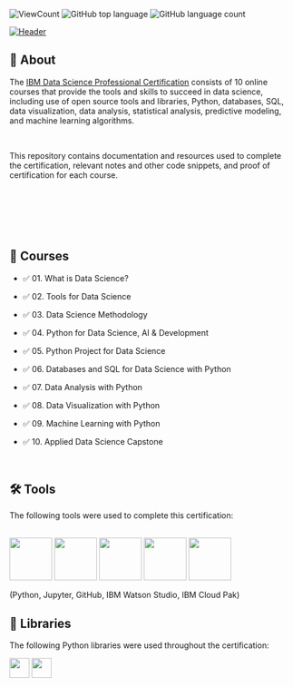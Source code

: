 ![ViewCount](https://views.whatilearened.today/views/github/Moahmed01/IBM-Data-Science-Professional-Certification.svg?cache=remove)
![GitHub top language](https://img.shields.io/github/languages/top/Moahmed01/IBM-Data-Science-Professional-Certificate?style=flat)
![GitHub language count](https://img.shields.io/github/languages/count/Moahmed01/IBM-Data-Science-Professional-Certificate?style=flat)

[![Header](https://user-images.githubusercontent.com/84391594/152703941-8c1b3e93-7358-4274-8c7d-b152d3132814.png)](https://www.coursera.org/professional-certificates/ibm-data-science)

## 📄 About

The <a href="https://www.coursera.org/professional-certificates/ibm-data-science">IBM Data Science Professional Certification</a> consists of 10 online courses that provide the tools and skills to succeed in data science, including use of open source tools and libraries, Python, databases, SQL, data visualization, data analysis, statistical analysis, predictive modeling, and machine learning algorithms. 

​

This repository contains documentation and resources used to complete the certification, relevant notes and other code snippets, and proof of certification for each course.

​

​

​

## 📑 Courses

- :white_check_mark: 01. What is Data Science?

- :white_check_mark: 02. Tools for Data Science

- :white_check_mark: 03. Data Science Methodology

- :white_check_mark: 04. Python for Data Science, AI & Development

- :white_check_mark: 05. Python Project for Data Science

- :white_check_mark: 06. Databases and SQL for Data Science with Python

- :white_check_mark: 07. Data Analysis with Python

- :white_check_mark: 08. Data Visualization with Python

- :white_check_mark: 09. Machine Learning with Python

- :white_check_mark: 10. Applied Data Science Capstone

​

## 🛠️ Tools

The following tools were used to complete this certification: <br> <br>

  <img src="https://user-images.githubusercontent.com/84391594/152705364-f16bb223-41aa-4510-8113-51171dfe9953.png" height="75"> <img src="https://user-images.githubusercontent.com/84391594/152705271-083f8784-b3c9-4065-9733-ea3fa8ad5a7a.png" height="75"> <img src="https://user-images.githubusercontent.com/84391594/152705273-adffe1bf-b509-44d0-b3ac-671cce5071df.svg" height="75"> <img src="https://user-images.githubusercontent.com/84391594/152705324-68f777a0-3875-4b65-ae96-646643284541.png" height="75"> <img src="https://user-images.githubusercontent.com/84391594/152705298-bb170d32-3dd0-4ad4-8221-8b7b029116b4.png" height="75">

</p>

(Python, Jupyter, GitHub, IBM Watson Studio, IBM Cloud Pak)



## 📖 Libraries

The following Python libraries were used throughout the certification: <br> 

<p align="left">

  <img  src="https://user-images.githubusercontent.com/84391594/152706127-ce41990f-2588-472a-b5df-6b403a5947e6.png" height="35">

  <img  src="https://user-images.githubusercontent.com/84391594/152706130-5577011e-ecb3-47aa-af73-f6bd1bda05bc.png" height="35">
